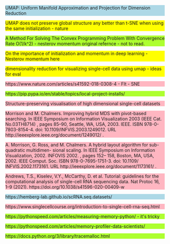 <style>
.not_read{
    background: lightpink;
}
.not_fully_read{
    background: yellow;
}

.to_use{
    background: lightblue;
}
.done{
    background: greenyellow;
}

</style>

<p class="to_use"> UMAP: Uniform Manifold Approximation and Projection for Dimension Reduction
</p>

<p class="not_fully_read">UMAP does not preserve global structure any better than t-SNE when using the same initialization - nature
</p>


<p class="done"> A Method For Solving The Convex Programming Problem With Convergence Rate O(1/k^2) - nesterov momentum original refernce - not to read.
</p>  

<p class="not_fully_read"> On the importance of initialization and momentum in deep learning - Nesterov momentum here </p>  

<p class = not_fully_read> dimensionality reduction for visualizing single-cell data using umap - ideas for eval </p>


<p class = not_read> https://www.nature.com/articles/s41592-018-0308-4 - FIt - SNE
</p>

<p class="done">https://pip.pypa.io/en/stable/topics/local-project-installs/</p>

<p class="not_read"> Structure-preserving visualisation of high dimensional single-cell datasets</p>
<p class="not_read">
 Morrison and M. Chalmers. Improving hybrid MDS with pivot-based searching. In
IEEE
Symposium on Information Visualization 2003 (IEEE Cat. No.03TH8714)
, pages 85–90, Seattle,
WA, USA, 2003. IEEE. ISBN 978-0-7803-8154-4. doi: 10.1109/INFVIS.2003.1249012. URL
http://ieeexplore.ieee.org/document/1249012/
.
</p>


<p class="not_read">
A. Morrison, G. Ross, and M. Chalmers. A hybrid layout algorithm for sub-quadratic multidimen-
sional scaling. In
IEEE Symposium on Information Visualization, 2002. INFOVIS 2002.
, pages 152–
158, Boston, MA, USA, 2002. IEEE Comput. Soc. ISBN 978-0-7695-1751-3. doi: 10.1109/
INFVIS.2002.1173161. URL
http://ieeexplore.ieee.org/document/1173161/
.
</p>

<p class="not_read">Andrews, T.S., Kiselev, V.Y., McCarthy, D. et al. Tutorial: guidelines for the computational analysis of single-cell RNA sequencing data. Nat Protoc 16, 1–9 (2021). https://doi.org/10.1038/s41596-020-00409-w</p>


<p class="to_use">https://hemberg-lab.github.io/scRNA.seq.datasets/ </p>

<p class="not_read"> https://www.singlecellcourse.org/introduction-to-single-cell-rna-seq.html</p>

<p class="done"> https://pythonspeed.com/articles/measuring-memory-python/   - it's tricky</p>

<p class="done">https://pythonspeed.com/articles/memory-profiler-data-scientists/
</p> 

<p class="done">https://docs.python.org/3/library/tracemalloc.html </p>
